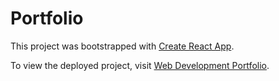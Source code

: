 # Portfolio

This project was bootstrapped with [Create React App](https://github.com/facebook/create-react-app).

To view the deployed project, visit [Web Development Portfolio](https://jgreenwd.github.io/portfolio).
